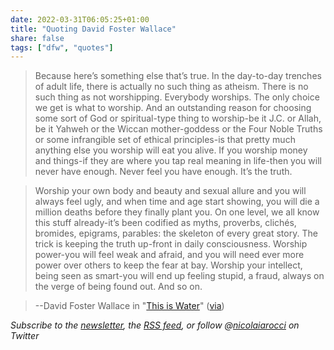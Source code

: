```yaml
---
date: 2022-03-31T06:05:25+01:00
title: "Quoting David Foster Wallace"
share: false
tags: ["dfw", "quotes"]
---
```

> Because here’s something else that’s true. In the day-to-day trenches of
> adult life, there is actually no such thing as atheism. There is no such
> thing as not worshipping. Everybody worships. The only choice we get is what
> to worship. And an outstanding reason for choosing some sort of God or
> spiritual-type thing to worship-be it J.C. or Allah, be it Yahweh or the
> Wiccan mother-goddess or the Four Noble Truths or some infrangible set of
> ethical principles-is that pretty much anything else you worship will eat you
> alive. If you worship money and things-if they are where you tap real meaning
> in life-then you will never have enough. Never feel you have enough. It’s the
> truth.

> Worship your own body and beauty and sexual allure and you will always feel
> ugly, and when time and age start showing, you will die a million deaths
> before they finally plant you. On one level, we all know this stuff
> already-it’s been codified as myths, proverbs, clichés, bromides, epigrams,
> parables: the skeleton of every great story. The trick is keeping the truth
> up-front in daily consciousness. Worship power-you will feel weak and afraid,
> and you will need ever more power over others to keep the fear at bay.
> Worship your intellect, being seen as smart-you will end up feeling stupid,
> a fraud, always on the verge of being found out. And so on.

> --David Foster Wallace in "[This is Water](https://web.archive.org/web/20080213082423/http://www.marginalia.org/dfw_kenyon_commencement.html)" ([via](https://macwright.com/2022/03/29/recently.html))


*Subscribe to the [newsletter][nl], the [RSS feed][rss], or follow @[nicolaiarocci][tw] on Twitter*

 [rss]: https://nicolaiarocci.com/index.xml
 [tw]: http://twitter.com/nicolaiarocci
 [nl]: https://nicolaiarocci.substack.com
